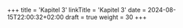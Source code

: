 +++
title = 'Kapitel 3'
linkTitle = 'Kapitel 3'
date = 2024-08-15T22:00:32+02:00
draft = true
weight = 30
+++
